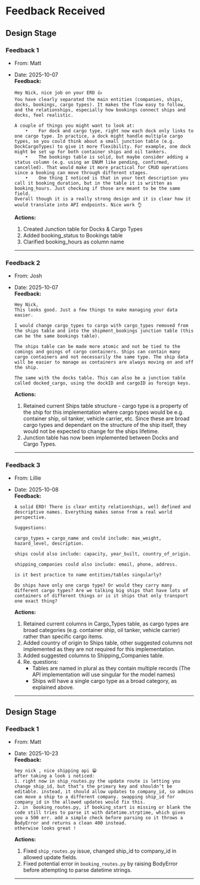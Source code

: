 # Feedback Received

## Design Stage

### Feedback 1
* From: Matt
* Date: 2025-10-07  
**Feedback:**
    ```
    Hey Nick, nice job on your ERD 👍
    You have clearly separated the main entities (companies, ships, docks, bookings, cargo types). It makes the flow easy to follow, and the relationships, especially how bookings connect ships and docks, feel realistic.

    A couple of things you might want to look at:
        •    For dock and cargo type, right now each dock only links to one cargo type. In practice, a dock might handle multiple cargo types, so you could think about a small junction table (e.g. DockCargoTypes) to give it more flexibility. For example, one dock might be set up for both container ships and oil tankers.
        •    The bookings table is solid, but maybe consider adding a status column (e.g. using an ENUM like pending, confirmed, cancelled). That would make it more practical for CRUD operations since a booking can move through different stages.
        •    One thing I noticed is that in your text description you call it booking_duration, but in the table it is written as booking_hours. Just checking if those are meant to be the same field. 
    Overall though it is a really strong design and it is clear how it would translate into API endpoints. Nice work 👌
    ```
    **Actions:**
    1. Created Junction table for Docks & Cargo Types
    2. Added booking_status to Bookings table
    3. Clarified booking_hours as column name

    <hr>
### Feedback 2
* From: Josh
* Date: 2025-10-07  
**Feedback:**
    ```
    Hey Nick,
    This looks good. Just a few things to make managing your data easier.

    I would change cargo_types to cargo with cargo_types removed from the ships table and into the shipment_bookings junction table (this can be the same bookings table). 

    The ships table can be made more atomic and not be tied to the comings and goings of cargo containers. Ships can contain many cargo containers and not necessarily the same type. The ship data will be easier to manage as containers are always moving on and off the ship.

    The same with the docks table. This can also be a junction table called docked_cargo, using the dockID and cargoID as foreign keys.
    ```
    **Actions:**
    1. Retained current Ships table structure - cargo type is a property of the ship for this implementation where cargo types would be e.g. container ship, oil tanker, vehicle carrier, etc.
    Since these are broad cargo types and dependant on the structure of the ship itself, they would not be expected to change for the ships lifetime.
    2. Junction table has now been implemented between Docks and Cargo Types.

    <hr>

### Feedback 3
* From: Lillie
* Date: 2025-10-08  
**Feedback:**
    ```
    A solid ERD! There is clear entity relationships, well defined and descriptive names. Everything makes sense from a real world perspective.

    Suggestions:

    cargo_types = cargo_name and could include: max_weight, hazard_level, description.

    ships could also include: capacity, year_built, country_of_origin.

    shipping_companies could also include: email, phone, address.

    is it best practice to name entities/tables singularly?

    Do ships have only one cargo type? Or would they carry many different cargo types? Are we talking big ships that have lots of containers of different things or is it ships that only transport one exact thing?
    ```
    **Actions:**
    1. Retained current columns in Cargo_Types table, as cargo types are broad categories (e.g. container ship, oil tanker, vehicle carrier) rather than specific cargo items.
    2. Added country of origin to Ships table, other suggested columns not implemented as they are not required for this implementation.
    3. Added suggested columns to Shipping_Companies table.
    4. Re. questions:
        * Tables are named in plural as they contain multiple records (The API implementation will use singular for the model names)
        * Ships will have a single cargo type as a broad category, as explained above.

    <hr>

## Design Stage

### Feedback 1
* From: Matt
* Date: 2025-10-23  
**Feedback:**
    ```
    hey nick , nice shipping api 😁
    after taking a look i noticed: 
    1. right now in ship_routes.py the update route is letting you change ship_id, but that’s the primary key and shouldn’t be editable. instead, it should allow updates to company_id, so admins can move a ship to a different company. swapping ship_id for company_id in the allowed updates would fix this.
    2. in  booking_routes.py, if booking_start is missing or blank the code still tries to parse it with datetime.strptime, which gives you a 500 err. add a simple check before parsing so it throws a BodyError and returns a clean 400 instead.
    otherwise looks great !
    ```
    **Actions:**
    1. Fixed `ship_routes.py` issue, changed ship_id to company_id in allowed update fields.
    2. Fixed potential error in `booking_routes.py` by raising BodyError before attempting to parse datetime strings.

    <hr>